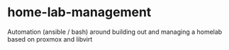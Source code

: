 # home-lab-management
Automation (ansible / bash) around building out and managing a homelab based on proxmox and libvirt
